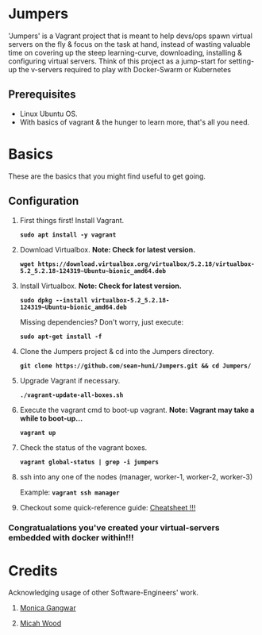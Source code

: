 # Jumpers
'Jumpers' is a Vagrant project that is meant to help devs/ops spawn virtual servers on the fly & focus on the task at hand, instead of wasting valuable time on covering up the steep learning-curve, downloading, installing & configuring virtual servers. Think of this project as a jump-start for setting-up the v-servers required to play with Docker-Swarm or Kubernetes

## Prerequisites
- Linux Ubuntu OS.
- With basics of vagrant & the hunger to learn more, that's all you need.

# Basics
These are the basics that you might find useful to get going.

## Configuration
1. First things first! Install Vagrant.
  
      **`sudo apt install -y vagrant`**

2. Download Virtualbox. **Note: Check for latest version.**

    **`wget https://download.virtualbox.org/virtualbox/5.2.18/virtualbox-5.2_5.2.18-124319~Ubuntu~bionic_amd64.deb`**
 
3. Install Virtualbox. **Note: Check for latest version.**

    **`sudo dpkg --install virtualbox-5.2_5.2.18-124319~Ubuntu~bionic_amd64.deb`**
    
    Missing dependencies? Don't worry, just execute:
    
    **`sudo apt-get install -f`**
 
4. Clone the Jumpers project & cd into the Jumpers directory.

    **`git clone https://github.com/sean-huni/Jumpers.git && cd Jumpers/`**

5. Upgrade Vagrant if necessary.

    **`./vagrant-update-all-boxes.sh`**

6. Execute the vagrant cmd to boot-up vagrant. **Note: Vagrant may take a while to boot-up...**

    **`vagrant up`**

7. Check the status of the vagrant boxes.

    **`vagrant global-status | grep -i jumpers`** 
    
8. ssh into any one of the nodes (manager, worker-1, worker-2, worker-3)

    Example: **`vagrant ssh manager`**

9. Checkout some quick-reference guide: [Cheatsheet !!!](https://gist.github.com/wpscholar/a49594e2e2b918f4d0c4)
    
### Congratualations you've created your virtual-servers embedded with docker within!!!

# Credits
   Acknowledging usage of other Software-Engineers' work.
   
1. [Monica Gangwar](https://github.com/monicagangwar/docker-swarm-vagrant)
	
2. [Micah Wood](https://gist.github.com/wpscholar/a49594e2e2b918f4d0c4)
